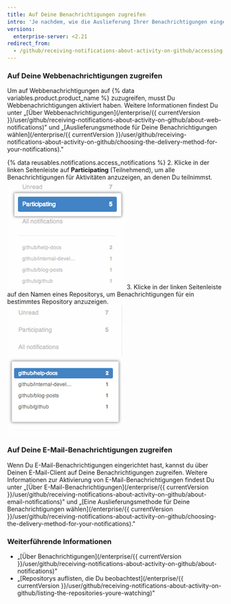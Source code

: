```yaml
---
title: Auf Deine Benachrichtigungen zugreifen
intro: 'Je nachdem, wie die Auslieferung Ihrer Benachrichtigungen eingerichtet ist, können Sie auf Ihre Benachrichtigungen über {% data variables.product.product_name %} oder über Ihren E-Mail-Client zugreifen.'
versions:
  enterprise-server: <2.21
redirect_from:
  - /github/receiving-notifications-about-activity-on-github/accessing-your-notifications
---
```

### Auf Deine Webbenachrichtigungen zugreifen

Um auf Webbenachrichtigungen auf {% data variables.product.product_name %} zuzugreifen, musst Du Webbenachrichtigungen aktiviert haben. Weitere Informationen findest Du unter „[Über Webbenachrichtigungen](/enterprise/{{ currentVersion }}/user/github/receiving-notifications-about-activity-on-github/about-web-notifications)" und „[Auslieferungsmethode für Deine Benachrichtigungen wählen](/enterprise/{{ currentVersion }}/user/github/receiving-notifications-about-activity-on-github/choosing-the-delivery-method-for-your-notifications)."

{% data reusables.notifications.access_notifications %}
2. Klicke in der linken Seitenleiste auf **Participating** (Teilnehmend), um alle Benachrichtigungen für Aktivitäten anzuzeigen, an denen Du teilnimmst. ![Auflistung von Teilnahmebenachrichtigungen](/assets/images/help/notifications/notifications_sidebar_participating.png)
3. Klicke in der linken Seitenleiste auf den Namen eines Repositorys, um Benachrichtigungen für ein bestimmtes Repository anzuzeigen. ![Auflistung individueller Repository-Benachrichtigungen](/assets/images/help/notifications/notifications_sidebar_specific_repos.png)

### Auf Deine E-Mail-Benachrichtigungen zugreifen

Wenn Du E-Mail-Benachrichtigungen eingerichtet hast, kannst du über Deinen E-Mail-Client auf Deine Benachrichtigungen zugreifen. Weitere Informationen zur Aktivierung von E-Mail-Benachrichtigungen findest Du unter „[Über E-Mail-Benachrichtigungen](/enterprise/{{ currentVersion }}/user/github/receiving-notifications-about-activity-on-github/about-email-notifications)" und „[Eine Auslieferungsmethode für Deine Benachrichtigungen wählen](/enterprise/{{ currentVersion }}/user/github/receiving-notifications-about-activity-on-github/choosing-the-delivery-method-for-your-notifications)."

### Weiterführende Informationen

- „[Über Benachrichtigungen](/enterprise/{{ currentVersion }}/user/github/receiving-notifications-about-activity-on-github/about-notifications)"
- „[Repositorys auflisten, die Du beobachtest](/enterprise/{{ currentVersion }}/user/github/receiving-notifications-about-activity-on-github/listing-the-repositories-youre-watching)"
